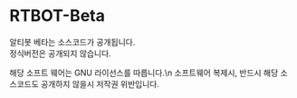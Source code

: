 # RTBOT-Beta

알티봇 베타는 소스코드가 공개됩니다.\
정식버전은 공개되지 않습니다.

해당 소프트 웨어는 GNU 라이선스를 따릅니다.\n
소프트웨어 복제시, 반드시 해당 소스코드도 공개하지 않을시 저작권 위반입니다.
